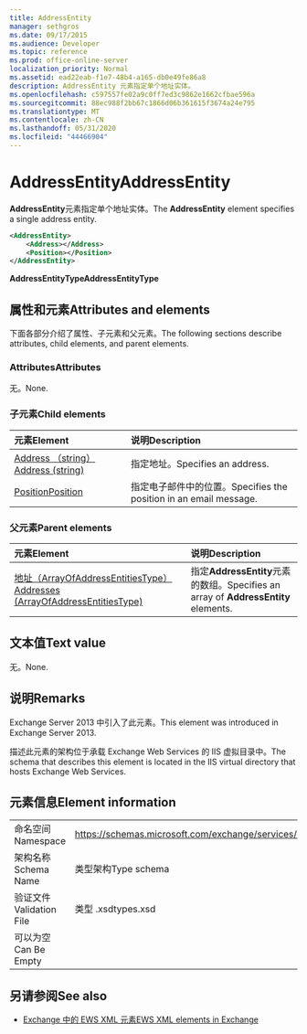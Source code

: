 ```yaml
---
title: AddressEntity
manager: sethgros
ms.date: 09/17/2015
ms.audience: Developer
ms.topic: reference
ms.prod: office-online-server
localization_priority: Normal
ms.assetid: ead22eab-f1e7-48b4-a165-db0e49fe86a8
description: AddressEntity 元素指定单个地址实体。
ms.openlocfilehash: c597557fe02a9c0ff7ed3c9862e1662cfbae596a
ms.sourcegitcommit: 88ec988f2bb67c1866d06b361615f3674a24e795
ms.translationtype: MT
ms.contentlocale: zh-CN
ms.lasthandoff: 05/31/2020
ms.locfileid: "44466904"
---
```

# <a name="addressentity"></a><span data-ttu-id="80b32-103">AddressEntity</span><span class="sxs-lookup"><span data-stu-id="80b32-103">AddressEntity</span></span>

<span data-ttu-id="80b32-104">**AddressEntity**元素指定单个地址实体。</span><span class="sxs-lookup"><span data-stu-id="80b32-104">The **AddressEntity** element specifies a single address entity.</span></span> 
  
```XML
<AddressEntity>
    <Address></Address>
    <Position></Position>
</AddressEntity>
```

 <span data-ttu-id="80b32-105">**AddressEntityType**</span><span class="sxs-lookup"><span data-stu-id="80b32-105">**AddressEntityType**</span></span>
## <a name="attributes-and-elements"></a><span data-ttu-id="80b32-106">属性和元素</span><span class="sxs-lookup"><span data-stu-id="80b32-106">Attributes and elements</span></span>

<span data-ttu-id="80b32-107">下面各部分介绍了属性、子元素和父元素。</span><span class="sxs-lookup"><span data-stu-id="80b32-107">The following sections describe attributes, child elements, and parent elements.</span></span>
  
### <a name="attributes"></a><span data-ttu-id="80b32-108">Attributes</span><span class="sxs-lookup"><span data-stu-id="80b32-108">Attributes</span></span>

<span data-ttu-id="80b32-109">无。</span><span class="sxs-lookup"><span data-stu-id="80b32-109">None.</span></span>
  
### <a name="child-elements"></a><span data-ttu-id="80b32-110">子元素</span><span class="sxs-lookup"><span data-stu-id="80b32-110">Child elements</span></span>

|<span data-ttu-id="80b32-111">**元素**</span><span class="sxs-lookup"><span data-stu-id="80b32-111">**Element**</span></span>|<span data-ttu-id="80b32-112">**说明**</span><span class="sxs-lookup"><span data-stu-id="80b32-112">**Description**</span></span>|
|:-----|:-----|
|[<span data-ttu-id="80b32-113">Address （string）</span><span class="sxs-lookup"><span data-stu-id="80b32-113">Address (string)</span></span>](address-string.md) <br/> |<span data-ttu-id="80b32-114">指定地址。</span><span class="sxs-lookup"><span data-stu-id="80b32-114">Specifies an address.</span></span>  <br/> |
|[<span data-ttu-id="80b32-115">Position</span><span class="sxs-lookup"><span data-stu-id="80b32-115">Position</span></span>](position.md) <br/> |<span data-ttu-id="80b32-116">指定电子邮件中的位置。</span><span class="sxs-lookup"><span data-stu-id="80b32-116">Specifies the position in an email message.</span></span>  <br/> |
   
### <a name="parent-elements"></a><span data-ttu-id="80b32-117">父元素</span><span class="sxs-lookup"><span data-stu-id="80b32-117">Parent elements</span></span>

|<span data-ttu-id="80b32-118">**元素**</span><span class="sxs-lookup"><span data-stu-id="80b32-118">**Element**</span></span>|<span data-ttu-id="80b32-119">**说明**</span><span class="sxs-lookup"><span data-stu-id="80b32-119">**Description**</span></span>|
|:-----|:-----|
|[<span data-ttu-id="80b32-120">地址（ArrayOfAddressEntitiesType）</span><span class="sxs-lookup"><span data-stu-id="80b32-120">Addresses (ArrayOfAddressEntitiesType)</span></span>](addresses-arrayofaddressentitiestype.md) <br/> |<span data-ttu-id="80b32-121">指定**AddressEntity**元素的数组。</span><span class="sxs-lookup"><span data-stu-id="80b32-121">Specifies an array of **AddressEntity** elements.</span></span>  <br/> |
   
## <a name="text-value"></a><span data-ttu-id="80b32-122">文本值</span><span class="sxs-lookup"><span data-stu-id="80b32-122">Text value</span></span>

<span data-ttu-id="80b32-123">无。</span><span class="sxs-lookup"><span data-stu-id="80b32-123">None.</span></span>
  
## <a name="remarks"></a><span data-ttu-id="80b32-124">说明</span><span class="sxs-lookup"><span data-stu-id="80b32-124">Remarks</span></span>

<span data-ttu-id="80b32-125">Exchange Server 2013 中引入了此元素。</span><span class="sxs-lookup"><span data-stu-id="80b32-125">This element was introduced in Exchange Server 2013.</span></span>
  
<span data-ttu-id="80b32-126">描述此元素的架构位于承载 Exchange Web Services 的 IIS 虚拟目录中。</span><span class="sxs-lookup"><span data-stu-id="80b32-126">The schema that describes this element is located in the IIS virtual directory that hosts Exchange Web Services.</span></span>
  
## <a name="element-information"></a><span data-ttu-id="80b32-127">元素信息</span><span class="sxs-lookup"><span data-stu-id="80b32-127">Element information</span></span>

|||
|:-----|:-----|
|<span data-ttu-id="80b32-128">命名空间</span><span class="sxs-lookup"><span data-stu-id="80b32-128">Namespace</span></span>  <br/> |https://schemas.microsoft.com/exchange/services/2006/types  <br/> |
|<span data-ttu-id="80b32-129">架构名称</span><span class="sxs-lookup"><span data-stu-id="80b32-129">Schema Name</span></span>  <br/> |<span data-ttu-id="80b32-130">类型架构</span><span class="sxs-lookup"><span data-stu-id="80b32-130">Type schema</span></span>  <br/> |
|<span data-ttu-id="80b32-131">验证文件</span><span class="sxs-lookup"><span data-stu-id="80b32-131">Validation File</span></span>  <br/> |<span data-ttu-id="80b32-132">类型 .xsd</span><span class="sxs-lookup"><span data-stu-id="80b32-132">types.xsd</span></span>  <br/> |
|<span data-ttu-id="80b32-133">可以为空</span><span class="sxs-lookup"><span data-stu-id="80b32-133">Can Be Empty</span></span>  <br/> ||
   
## <a name="see-also"></a><span data-ttu-id="80b32-134">另请参阅</span><span class="sxs-lookup"><span data-stu-id="80b32-134">See also</span></span>

- [<span data-ttu-id="80b32-135">Exchange 中的 EWS XML 元素</span><span class="sxs-lookup"><span data-stu-id="80b32-135">EWS XML elements in Exchange</span></span>](ews-xml-elements-in-exchange.md)

